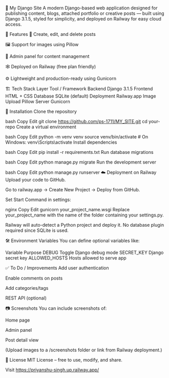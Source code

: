 
🧠 My Django Site
A modern Django-based web application designed for publishing content, blogs, attached portfolio or creative posts — built using Django 3.1.5, styled for simplicity, and deployed on Railway for easy cloud access.

🚀 Features
📝 Create, edit, and delete posts

🖼️ Support for images using Pillow

🔐 Admin panel for content management

🕸️ Deployed on Railway (free plan friendly)

⚙️ Lightweight and production-ready using Gunicorn

🏗️ Tech Stack
Layer	Tool / Framework
Backend	Django 3.1.5
Frontend	HTML + CSS
Database	SQLite (default)
Deployment	Railway.app
Image Upload	Pillow
Server	Gunicorn

🔧 Installation
Clone the repository

bash
Copy
Edit
git clone https://github.com/ps-1711/MY_SITE.git
cd your-repo
Create a virtual environment

bash
Copy
Edit
python -m venv venv
source venv/bin/activate  # On Windows: venv\Scripts\activate
Install dependencies

bash
Copy
Edit
pip install -r requirements.txt
Run database migrations

bash
Copy
Edit
python manage.py migrate
Run the development server

bash
Copy
Edit
python manage.py runserver
☁️ Deployment on Railway
Upload your code to GitHub.

Go to railway.app → Create New Project → Deploy from GitHub.

Set Start Command in settings:

nginx
Copy
Edit
gunicorn your_project_name.wsgi
Replace your_project_name with the name of the folder containing your settings.py.

Railway will auto-detect a Python project and deploy it. No database plugin required since SQLite is used.

🛠️ Environment Variables
You can define optional variables like:

Variable	Purpose
DEBUG	Toggle Django debug mode
SECRET_KEY	Django secret key
ALLOWED_HOSTS	Hosts allowed to serve app

✅ To Do / Improvements
Add user authentication

Enable comments on posts

Add categories/tags

REST API (optional)

📷 Screenshots
You can include screenshots of:

Home page

Admin panel

Post detail view

(Upload images to a /screenshots folder or link from Railway deployment.)

📜 License
MIT License – free to use, modify, and share.

Visit https://priyanshu-singh.up.railway.app/
